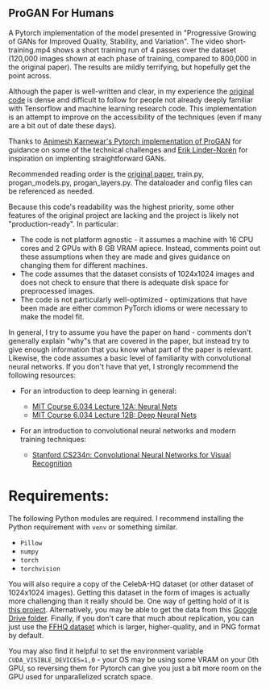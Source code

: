 ## ProGAN For Humans
A Pytorch implementation of the model presented in "Progressive Growing of GANs for Improved Quality, Stability, and Variation". The video short-training.mp4 shows a short training run of 4 passes over the dataset (120,000 images shown at each phase of training, compared to 800,000 in the original paper). The results are mildly terrifying, but hopefully get the point across.

Although the paper is well-written and clear, in my experience the [original code](https://github.com/tkarras/progressive_growing_of_gans) is dense and difficult to follow for people not already deeply familiar with Tensorflow and machine learning research code. This implementation is an attempt to improve on the accessibility of the techniques (even if many are a bit out of date these days).

Thanks to [Animesh Karnewar's Pytorch implementation of ProGAN](https://github.com/akanimax/pro_gan_pytorch) for guidance on some of the technical challenges and [Erik Linder-Norén](https://github.com/eriklindernoren/PyTorch-GAN) for inspiration on implenting straightforward GANs.

Recommended reading order is the [original paper](https://arxiv.org/abs/1710.10196), train.py, progan_models.py, progan_layers.py. The dataloader and config files can be referenced as needed.

Because this code's readability was the highest priority, some other features of the original project are lacking and the project is likely not "production-ready". In particular:

* The code is not platform agnostic - it assumes a machine with 16 CPU cores and 2 GPUs with 8 GB VRAM apiece. Instead, comments point out these assumptions when they are made and gives guidance on changing them for different machines.
* The code assumes that the dataset consists of 1024x1024 images and does not check to ensure that there is adequate disk space for preprocessed images.
* The code is not particularly well-optimized - optimizations that have been made are either common PyTorch idioms or were necessary to make the model fit.

In general, I try to assume you have the paper on hand - comments don't generally explain "why"s that are covered in the paper, but instead try to give enough information that you know what part of the paper is relevant. Likewise, the code assumes a basic level of familiarity with convolutional neural networks. If you don't have that yet, I strongly recommend the following resources:

* For an introduction to deep learning in general:
  * [MIT Course 6.034 Lecture 12A: Neural Nets](https://ocw.mit.edu/courses/electrical-engineering-and-computer-science/6-034-artificial-intelligence-fall-2010/lecture-videos/lecture-12a-neural-nets)
  * [MIT Course 6.034 Lecture 12B: Deep Neural Nets](https://ocw.mit.edu/courses/electrical-engineering-and-computer-science/6-034-artificial-intelligence-fall-2010/lecture-videos/lecture-12b-deep-neural-nets)

* For an introduction to convolutional neural networks and modern training techniques:
  * [Stanford CS234n: Convolutional Neural Networks for Visual Recognition](http://cs231n.stanford.edu/)

# Requirements:

The following Python modules are required. I recommend installing the Python requirement with ``venv`` or something similar.
* ``Pillow``
* ``numpy``
* ``torch``
* ``torchvision``

You will also require a copy of the CelebA-HQ dataset (or other dataset of 1024x1024 images). Getting this dataset in the form of images is actually more challenging than it really should be. One way of getting hold of it is [this project](https://github.com/willylulu/celeba-hq-modified). Alternatively, you may be able to get the data from this [Google Drive folder](https://drive.google.com/drive/folders/11Vz0fqHS2rXDb5pprgTjpD7S2BAJhi1P). Finally, if you don't care that much about replication, you can just use the [FFHQ dataset](https://github.com/NVlabs/ffhq-dataset) which is larger, higher-quality, and in PNG format by default.</br>

You may also find it helpful to set the environment variable ``CUDA_VISIBLE_DEVICES=1,0`` - your OS may be using some VRAM on your 0th GPU, so reversing them for Pytorch can give you just a bit more room on the GPU used for unparallelized scratch space.</br>
